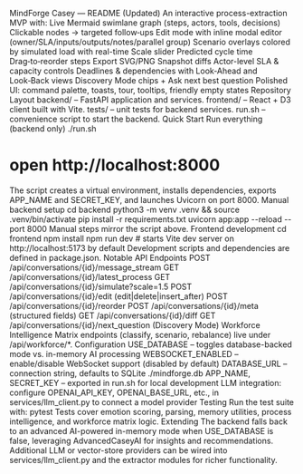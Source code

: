 MindForge Casey — README (Updated)
An interactive process-extraction MVP with:
Live Mermaid swimlane graph (steps, actors, tools, decisions)
Clickable nodes → targeted follow‑ups
Edit mode with inline modal editor (owner/SLA/inputs/outputs/notes/parallel group)
Scenario overlays colored by simulated load with real-time Scale slider
Predicted cycle time
Drag‑to‑reorder steps
Export SVG/PNG
Snapshot diffs
Actor-level SLA & capacity controls
Deadlines & dependencies with Look‑Ahead and Look‑Back views
Discovery Mode chips + Ask next best question
Polished UI: command palette, toasts, tour, tooltips, friendly empty states
Repository Layout
backend/ – FastAPI application and services.
frontend/ – React + D3 client built with Vite.
tests/ – unit tests for backend services.
run.sh – convenience script to start the backend.
Quick Start
Run everything (backend only)
./run.sh
# open http://localhost:8000
The script creates a virtual environment, installs dependencies, exports APP_NAME and SECRET_KEY, and launches Uvicorn on port 8000.
Manual backend setup
cd backend
python3 -m venv .venv && source .venv/bin/activate
pip install -r requirements.txt
uvicorn app:app --reload --port 8000
Manual steps mirror the script above.
Frontend development
cd frontend
npm install
npm run dev   # starts Vite dev server on http://localhost:5173 by default
Development scripts and dependencies are defined in package.json.
Notable API Endpoints
POST /api/conversations/{id}/message_stream
GET /api/conversations/{id}/latest_process
GET /api/conversations/{id}/simulate?scale=1.5
POST /api/conversations/{id}/edit (edit|delete|insert_after)
POST /api/conversations/{id}/reorder
POST /api/conversations/{id}/meta (structured fields)
GET /api/conversations/{id}/diff
GET /api/conversations/{id}/next_question (Discovery Mode)
Workforce Intelligence Matrix endpoints (classify, scenario, rebalance) live under /api/workforce/*.
Configuration
USE_DATABASE – toggles database-backed mode vs. in-memory AI processing
WEBSOCKET_ENABLED – enable/disable WebSocket support (disabled by default)
DATABASE_URL – connection string, defaults to SQLite ./mindforge.db
APP_NAME, SECRET_KEY – exported in run.sh for local development
LLM integration: configure OPENAI_API_KEY, OPENAI_BASE_URL, etc., in services/llm_client.py to connect a model provider
Testing
Run the test suite with:
pytest
Tests cover emotion scoring, parsing, memory utilities, process intelligence, and workforce matrix logic.
Extending
The backend falls back to an advanced AI-powered in-memory mode when USE_DATABASE is false, leveraging AdvancedCaseyAI for insights and recommendations. Additional LLM or vector-store providers can be wired into services/llm_client.py and the extractor modules for richer functionality.
